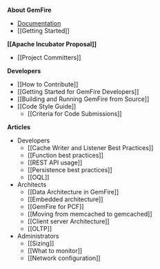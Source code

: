 **About GemFire**
* [Documentation](gemfire.docs.pivotal.io)
* [[Getting Started]]

**[[Apache Incubator Proposal]]**
* [[Project Committers]]

**Developers**
* [[How to Contribute]]
* [[Getting Started for GemFire Developers]]
* [[Building and Running GemFire from Source]]
* [[Code Style Guide]]
  * [[Criteria for Code Submissions]]

**Articles**
* Developers
  * [[Cache Writer and Listener Best Practices]]
  * [[Function best practices]]
  * [[REST API usage]]
  * [[Persistence best practices]]
  * [[OQL]]
* Architects
  * [[Data Architecture in GemFire]]
  * [[Embedded architecture]]
  * [[GemFire for PCF]]
  * [[Moving from memcached to gemcached]]
  * [[Client server Architecture]]
  * [[OLTP]]
* Administrators
  * [[Sizing]]
  * [[What to monitor]]
  * [[Network configuration]]



